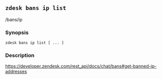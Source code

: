 ## `zdesk bans ip list`

/bans/ip

### Synopsis

    zdesk bans ip list [ ... ]

### Description

https://developer.zendesk.com/rest_api/docs/chat/bans#get-banned-ip-addresses

